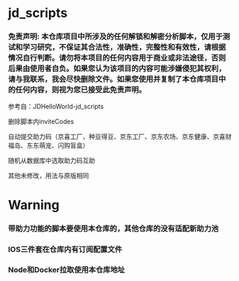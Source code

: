 # jd_scripts
### 免责声明: 本仓库项目中所涉及的任何解锁和解密分析脚本，仅用于测试和学习研究，不保证其合法性，准确性，完整性和有效性，请根据情况自行判断。请勿将本项目的任何内容用于商业或非法途径，否则后果由使用者自负。如果您认为该项目的内容可能涉嫌侵犯其权利，请与我联系，我会尽快删除文件。如果您使用并复制了本仓库项目中的任何内容，则视为您已接受此免责声明。


参考自：JDHelloWorld-jd_scripts


删除脚本内inviteCodes


自动提交助力码（京喜工厂、种豆得豆、京东工厂、京东农场、京东健康、京喜财福岛、东东萌宠、闪购盲盒）


随机从数据库中选取助力码互助


其他未修改，用法与原版相同


# Warning
### 带助力功能的脚本要使用本仓库的，其他仓库的没有适配新助力池
### IOS三件套在仓库内有订阅配置文件
### Node和Docker拉取使用本仓库地址

